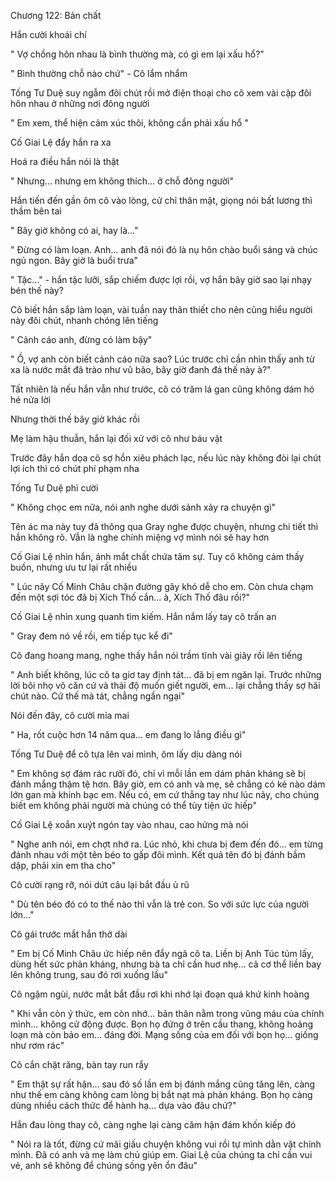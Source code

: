 




Chương 122: Bản chất

Hắn cười khoái chí

" Vợ chồng hôn nhau là bình thường mà, có gì em lại xấu hổ?"

" Bình thường chỗ nào chứ" - Cô lẩm nhẩm

Tống Tư Duệ suy ngẫm đôi chút rồi mở điện thoại cho cô xem vài cặp đôi hôn nhau ở những nơi đông người

" Em xem, thể hiện cảm xúc thôi, không cần phải xấu hổ "

Cố Giai Lệ đẩy hắn ra xa

Hoá ra điều hắn nói là thật

" Nhưng... nhưng em không thích... ở chỗ đông người"

Hắn tiến đến gần ôm cô vào lòng, cử chỉ thân mật, giọng nói bất lương thì thầm bên tai


" Bây giờ không có ai, hay là..."

" Đừng có làm loạn. Anh... anh đã nói đó là nụ hôn chào buổi sáng và chúc ngủ ngon. Bây giờ là buổi trưa"

" Tặc..." - hắn tặc lưỡi, sắp chiếm được lợi rồi, vợ hắn bây giờ sao lại nhạy bén thế này?

Cô biết hắn sắp làm loạn, vài tuần nay thân thiết cho nên cũng hiểu người này đôi chút, nhanh chóng lên tiếng

" Cảnh cáo anh, đừng có làm bậy"

" Ồ, vợ anh còn biết cảnh cáo nữa sao? Lúc trước chỉ cần nhìn thấy anh từ xa là nước mắt đã trào như vũ bão, bây giờ đanh đá thế này à?"

Tất nhiên là nếu hắn vẫn như trước, cô có trăm lá gan cũng không dám hó hé nửa lời

Nhưng thời thế bây giờ khác rồi

Mẹ làm hậu thuẫn, hắn lại đối xử với cô như báu vật

Trước đây hắn dọa cô sợ hồn xiêu phách lạc, nếu lúc này không đòi lại chút lợi ích thì có chút phí phạm nha

Tống Tư Duệ phì cười

" Không chọc em nữa, nói anh nghe dưới sảnh xảy ra chuyện gì"

Tên ác ma này tuy đã thông qua Gray nghe được chuyện, nhưng chi tiết thì hắn không rõ. Vẫn là nghe chính miệng vợ mình nói sẽ hay hơn


Cố Giai Lệ nhìn hắn, ánh mắt chất chứa tâm sự. Tuy cô không cảm thấy buồn, nhưng ưu tư lại rất nhiều

" Lúc nãy Cố Minh Châu chặn đường gây khó dễ cho em. Còn chưa chạm đến một sợi tóc đã bị Xích Thố cắn... à, Xích Thố đâu rồi?"

Cố Giai Lệ nhìn xung quanh tìm kiếm. Hắn nắm lấy tay cô trấn an

" Gray đem nó về rồi, em tiếp tục kể đi"

Cô đang hoang mang, nghe thấy hắn nói trầm tĩnh vài giây rồi lên tiếng

" Anh biết không, lúc cô ta giơ tay định tát... đã bị em ngăn lại. Trước những lời bôi nhọ vô căn cứ và thái độ muốn giết người, em... lại chẳng thấy sợ hãi chút nào. Cứ thế mà tát, chẳng ngần ngại"

Nói đến đây, cô cười mỉa mai

" Ha, rốt cuộc hơn 14 năm qua... em đang lo lắng điều gì"

Tống Tư Duệ để cô tựa lên vai mình, ôm lấy dịu dàng nói

" Em không sợ đám rác rưởi đó, chỉ vì mỗi lần em dám phản kháng sẽ bị đánh mắng thậm tệ hơn. Bây giờ, em có anh và mẹ, sẽ chẳng có kẻ nào dám lớn gan mà khinh bạc em. Nếu có, em cứ thẳng tay như lúc nãy, cho chúng biết em không phải người mà chúng có thể tùy tiện ức hiếp"

Cố Giai Lệ xoắn xuýt ngón tay vào nhau, cao hứng mà nói

" Nghe anh nói, em chợt nhớ ra. Lúc nhỏ, khi chưa bị đem đến đó... em từng đánh nhau với một tên béo to gấp đôi mình. Kết quả tên đó bị đánh bầm dập, phải xin em tha cho"

Cô cười rạng rỡ, nói dứt câu lại bắt đầu ủ rũ

" Dù tên béo đó có to thế nào thì vẫn là trẻ con. So với sức lực của người lớn..."

Cô gái trước mắt hắn thở dài

" Em bị Cố Minh Châu ức hiếp nên đẩy ngã cô ta. Liền bị Anh Túc túm lấy, dùng hết sức phản kháng, nhưng bà ta chỉ cần huơ nhẹ... cả cơ thể liền bay lên không trung, sau đó rơi xuống lầu"

Cô ngậm ngùi, nước mắt bắt đầu rơi khi nhớ lại đoạn quá khứ kinh hoàng

" Khi vẫn còn ý thức, em còn nhớ... bản thân nằm trong vũng máu của chính mình... không cử động được. Bọn họ đứng ở trên cầu thang, không hoảng loạn mà còn bảo em... đáng đời. Mạng sống của em đối với bọn họ... giống như rơm rác"

Cô cắn chặt răng, bàn tay run rẩy

" Em thật sự rất hận... sau đó số lần em bị đánh mắng cũng tăng lên, càng như thế em càng không cam lòng bị bắt nạt mà phản kháng. Bọn họ càng dùng nhiều cách thức để hành hạ... dựa vào đâu chứ?"

Hắn đau lòng thay cô, càng nghe lại càng căm hận đám khốn kiếp đó

" Nói ra là tốt, đừng cứ mãi giấu chuyện không vui rồi tự mình dằn vặt chính mình. Đã có anh và mẹ làm chủ giúp em. Giai Lệ của chúng ta chỉ cần vui vẻ, anh sẽ không để chúng sống yên ổn đâu"




